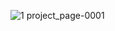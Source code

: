 ![1  project_page-0001](https://user-images.githubusercontent.com/86113717/203305887-0d3f2ed7-8076-4039-a995-3b30ea288e56.jpg)
